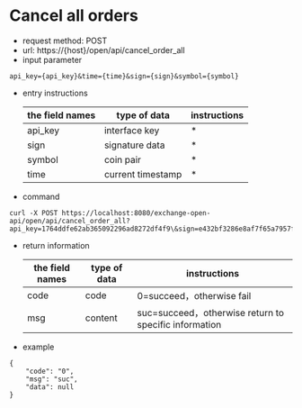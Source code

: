 # Cancel all orders
- request method: POST
- url: https://{host}/open/api/cancel_order_all
- input parameter  
```
api_key={api_key}&time={time}&sign={sign}&symbol={symbol}
```
- entry instructions

  | the field names | type of data | instructions |
  | --- | --- | --- |
  | api_key | interface key | * |
  | sign | signature data | * |
  | symbol | coin pair | * |
  | time | current timestamp | * |

- command
```
curl -X POST https://localhost:8080/exchange-open-api/open/api/cancel_order_all?api_key=1764ddfe62ab365092296ad8272df4f9\&sign=e432bf3286e8af7f65a7957f8b659dc3\&time=1554185838\&symbol=mkreth
```

- return information

    | the field names | type of data | instructions |
    | --- | --- | --- |
    | code | code | 0=succeed，otherwise fail |
    | msg | content | suc=succeed，otherwise return to specific information |
    
- example
```
{
	"code": "0",
	"msg": "suc",
	"data": null
}
```
